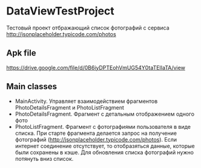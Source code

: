# DataViewTestProject
Тестовый проект отбражающий список фотографий с сервиса http://jsonplaceholder.typicode.com/photos
## Apk file
https://drive.google.com/file/d/0B6iyDPTEohVmUG54Y0taTElIaTA/view
## Main classes
* MainActivity. Управляет взаимодействием фрагментов PhotoDetailsFragment и PhotoListFragment
* PhotoDetailsFragment.
Фрагмент с детальным отображением одного фото
* PhotoListFragment.
Фрагмент c фотографиями пользователя в виде списка. При старте фрагмента делается запрос на получение фотографий (http://jsonplaceholder.typicode.com/photos). Если интернет соединение отсутствует, то отобразяться данные, которые были сохранены в кэше.  Для обновления списка фотографий нужно потянуть вниз список. 
